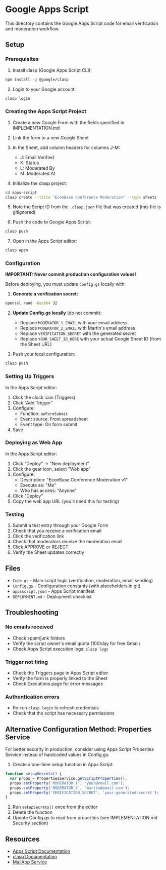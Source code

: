 # Google Apps Script

This directory contains the Google Apps Script code for email verification and moderation workflow.

## Setup

### Prerequisites

1. Install clasp (Google Apps Script CLI):
```bash
npm install -g @google/clasp
```

2. Login to your Google account:
```bash
clasp login
```

### Creating the Apps Script Project

1. Create a new Google Form with the fields specified in IMPLEMENTATION.md
2. Link the form to a new Google Sheet
3. In the Sheet, add column headers for columns J-M:
   - J: Email Verified
   - K: Status
   - L: Moderated By
   - M: Moderated At

4. Initialize the clasp project:
```bash
cd apps-script
clasp create --title "EconBase Conference Moderation" --type sheets
```

5. Note the Script ID from the `.clasp.json` file that was created (this file is gitignored)

6. Push the code to Google Apps Script:
```bash
clasp push
```

7. Open in the Apps Script editor:
```bash
clasp open
```

### Configuration

**IMPORTANT: Never commit production configuration values!**

Before deploying, you must update `Config.gs` locally with:

1. **Generate a verification secret:**
```bash
openssl rand -base64 32
```

2. **Update Config.gs locally** (do not commit):
   - Replace `MODERATOR_1_EMAIL` with your email address
   - Replace `MODERATOR_2_EMAIL` with Martin's email address
   - Replace `VERIFICATION_SECRET` with the generated secret
   - Replace `YOUR_SHEET_ID_HERE` with your actual Google Sheet ID (from the Sheet URL)

3. Push your local configuration:
```bash
clasp push
```

### Setting Up Triggers

In the Apps Script editor:

1. Click the clock icon (Triggers)
2. Click "Add Trigger"
3. Configure:
   - Function: `onFormSubmit`
   - Event source: From spreadsheet
   - Event type: On form submit
4. Save

### Deploying as Web App

In the Apps Script editor:

1. Click "Deploy" → "New deployment"
2. Click the gear icon, select "Web app"
3. Configure:
   - Description: "EconBase Conference Moderation v1"
   - Execute as: "Me"
   - Who has access: "Anyone"
4. Click "Deploy"
5. Copy the web app URL (you'll need this for testing)

### Testing

1. Submit a test entry through your Google Form
2. Check that you receive a verification email
3. Click the verification link
4. Check that moderators receive the moderation email
5. Click APPROVE or REJECT
6. Verify the Sheet updates correctly

## Files

- `Code.gs` - Main script logic (verification, moderation, email sending)
- `Config.gs` - Configuration constants (with placeholders in git)
- `appsscript.json` - Apps Script manifest
- `DEPLOYMENT.md` - Deployment checklist

## Troubleshooting

### No emails received
- Check spam/junk folders
- Verify the script owner's email quota (100/day for free Gmail)
- Check Apps Script execution logs: `clasp logs`

### Trigger not firing
- Check the Triggers page in Apps Script editor
- Verify the form is properly linked to the Sheet
- Check Executions page for error messages

### Authentication errors
- Re-run `clasp login` to refresh credentials
- Check that the script has necessary permissions

## Alternative Configuration Method: Properties Service

For better security in production, consider using Apps Script Properties Service instead of hardcoded values in Config.gs:

1. Create a one-time setup function in Apps Script:
```javascript
function setupSecrets() {
  var props = PropertiesService.getScriptProperties();
  props.setProperty('MODERATOR_1', 'your@email.com');
  props.setProperty('MODERATOR_2', 'martin@email.com');
  props.setProperty('VERIFICATION_SECRET', 'your-generated-secret');
}
```

2. Run `setupSecrets()` once from the editor
3. Delete the function
4. Update Config.gs to read from properties (see IMPLEMENTATION.md Security section)

## Resources

- [Apps Script Documentation](https://developers.google.com/apps-script)
- [clasp Documentation](https://github.com/google/clasp)
- [MailApp Service](https://developers.google.com/apps-script/reference/mail/mail-app)

